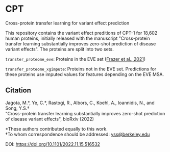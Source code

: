 # CPT
Cross-protein transfer learning for variant effect prediction

This repository contains the variant effect preditions of CPT-1 for 18,602 human proteins, initially released with the manuscript "Cross-protein transfer learning substantially improves zero-shot prediction of disease variant effects". The proteins are split into two sets.

`transter_proteome_eve`: Proteins in the EVE set ([Frazer et al., 2021](https://www.nature.com/articles/s41586-021-04043-8))

`transfer_proteome_xgimpute`: Proteins not in the EVE set. Predictions for these proteins use imputed values for features depending on the EVE MSA.

## Citation

Jagota, M.\*, Ye, C.\*, Rastogi, R., Albors, C., Koehl, A., Ioannidis, N., and Song, Y.S.&dagger;<br>
"Cross-protein transfer learning substantially improves zero-shot prediction of disease variant effects", bioRxiv (2022)

\*These authors contributed equally to this work. <br>
&dagger;To whom correspondence should be addressed:  yss@berkeley.edu

DOI: https://doi.org/10.1101/2022.11.15.516532
